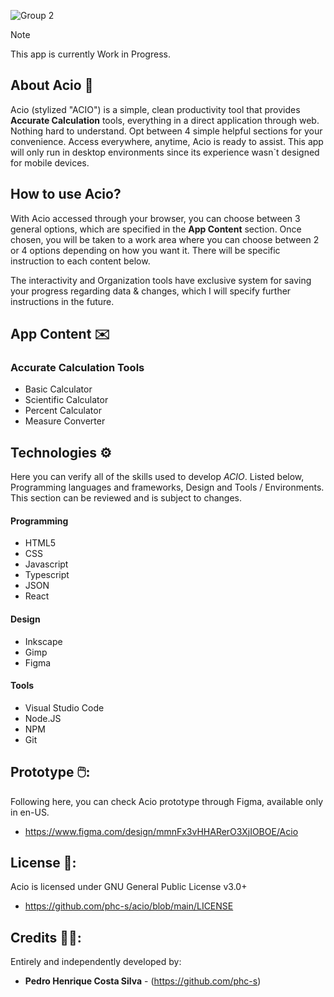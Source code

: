 ![Group 2](https://github.com/user-attachments/assets/45c352d3-a689-4708-9343-338913c6e08f)

>[!NOTE]
>This app is currently Work in Progress.

## About Acio 🧮

Acio (stylized "ACIO") is a simple, clean productivity tool that provides **Accurate Calculation** tools, everything in a direct application through web. Nothing hard to understand. Opt between 4 simple helpful sections for your convenience. Access everywhere, anytime, Acio is ready to assist. This app will only run in desktop environments since its experience wasn`t designed for mobile devices.

## How to use Acio?

With Acio accessed through your browser, you can choose between 3 general options, which are specified in the **App Content** section. Once chosen, you will be taken to a work area where you can choose between 2 or 4 options depending on how you want it. There will be specific instruction to each content below.

The interactivity and Organization tools have exclusive system for saving your progress regarding data & changes, which I will specify further instructions in the future.

## App Content ✉️

### **Accurate Calculation Tools**

+ Basic Calculator
+ Scientific Calculator 
+ Percent Calculator 
+ Measure Converter

## Technologies ⚙️

Here you can verify all of the skills used to develop *ACIO*. Listed below, Programming languages and frameworks, Design and Tools / Environments. This section can be reviewed and is subject to changes.

#### Programming

+ HTML5
+ CSS
+ Javascript
+ Typescript
+ JSON
+ React

#### Design
  
+ Inkscape
+ Gimp
+ Figma

#### Tools

+ Visual Studio Code
+ Node.JS
+ NPM
+ Git

## Prototype 🖱️:

Following here, you can check Acio prototype through Figma, available only in en-US.

+ https://www.figma.com/design/mmnFx3vHHARerO3XjIOBOE/Acio

## License 📕:

Acio is licensed under GNU General Public License v3.0+

+ https://github.com/phc-s/acio/blob/main/LICENSE

## Credits 👨‍💻:

Entirely and independently developed by:

+ **Pedro Henrique Costa Silva** - (https://github.com/phc-s)
